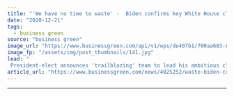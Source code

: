 ```yaml
---
title: "'We have no time to waste' -  Biden confirms key White House climate appointments"
date: "2020-12-21"
tags: 
  - business green
source: "business green"
image_url: "https://www.businessgreen.com/api/v1/wps/de407b1/700aa683-8775-493b-8841-0fa5a236d684/2/biden-harris-win-2020-new-york-iStock-1285810058-185x114.jpg"
image_fp: "/assets/img/post_thumbnails/141.jpg"
lead: "
 President-elect announces 'trailblazing' team to lead his ambitious climate policy from next year including Jennifer Granholm as Energy Secretary ..."
article_url: "https://www.businessgreen.com/news/4025252/waste-biden-confirms-key-white-house-climate-appointments"
---
```


---
